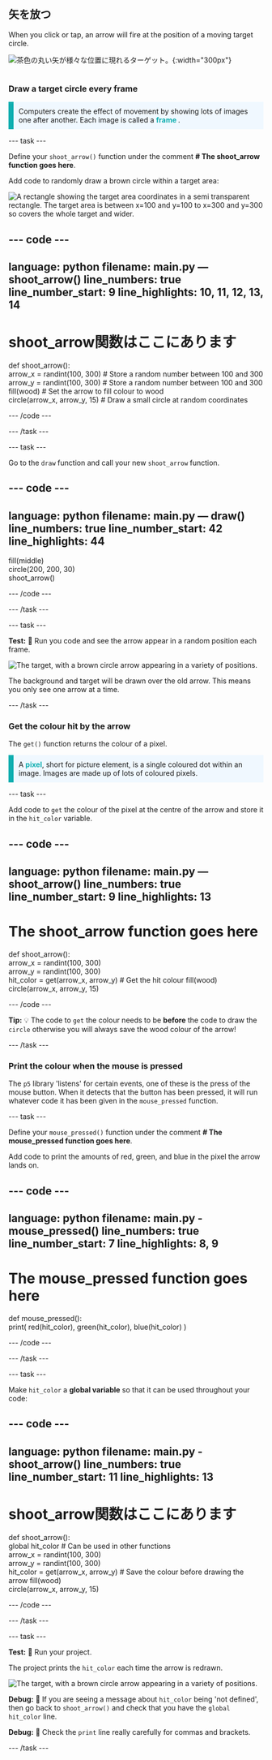 ## 矢を放つ

<div style="display: flex; flex-wrap: wrap">
<div style="flex-basis: 200px; flex-grow: 1; margin-right: 15px;">
When you click or tap, an arrow will fire at the position of a moving target circle. 
</div>
<div>

![茶色の丸い矢が様々な位置に現れるターゲット。](images/fire_arrow.gif){:width="300px"}

</div>
</div>

### Draw a target circle every frame

<p style="border-left: solid; border-width:10px; border-color: #0faeb0; background-color: aliceblue; padding: 10px;"> Computers create the effect of movement by showing lots of images one after another. Each image is called a <span style="color: #0faeb0; font-weight: bold;"> frame </span>.   
</p>

--- task ---

Define your `shoot_arrow()` function under the comment **# The shoot_arrow function goes here**.

Add code to randomly draw a brown circle within a target area:

![A rectangle showing the target area coordinates in a semi transparent rectangle. The target area is between x=100 and y=100 to x=300 and y=300 so covers the whole target and wider.](images/target_area.png)

--- code ---
---
language: python filename: main.py — shoot_arrow() line_numbers: true line_number_start: 9
line_highlights: 10, 11, 12, 13, 14
---
# shoot_arrow関数はここにあります
def shoot_arrow():   
arrow_x = randint(100, 300) # Store a random number between 100 and 300    
arrow_y = randint(100, 300) # Store a random number between 100 and 300    
fill(wood) # Set the arrow to fill colour to wood   
circle(arrow_x, arrow_y, 15) # Draw a small circle at random coordinates

--- /code ---

--- /task ---

--- task ---

Go to the `draw` function and call your new `shoot_arrow` function.

--- code ---
---
language: python filename: main.py — draw() line_numbers: true line_number_start: 42
line_highlights: 44
---
  fill(middle)    
circle(200, 200, 30)    
shoot_arrow()

--- /code ---

--- /task ---

--- task ---

**Test:** 🔄 Run you code and see the arrow appear in a random position each frame.

![The target, with a brown circle arrow appearing in a variety of positions.](images/fire_arrow.gif)

The background and target will be drawn over the old arrow. This means you only see one arrow at a time.

--- /task ---

### Get the colour hit by the arrow

The `get()` function returns the colour of a pixel.

<p style="border-left: solid; border-width:10px; border-color: #0faeb0; background-color: aliceblue; padding: 10px;">
A <span style="color: #0faeb0; font-weight: bold;">pixel</span>, short for picture element, is a single coloured dot within an image. Images are made up of lots of coloured pixels.
</p>

--- task ---

Add code to `get` the colour of the pixel at the centre of the arrow and store it in the `hit_color` variable.

--- code ---
---
language: python filename: main.py — shoot_arrow() line_numbers: true line_number_start: 9
line_highlights: 13
---
# The shoot_arrow function goes here
def shoot_arrow():    
arrow_x = randint(100, 300)    
arrow_y = randint(100, 300)    
hit_color = get(arrow_x, arrow_y) # Get the hit colour fill(wood)  
circle(arrow_x, arrow_y, 15)

--- /code ---

**Tip:** 💡 The code to `get` the colour needs to be **before** the code to draw the `circle` otherwise you will always save the wood colour of the arrow!

--- /task ---

### Print the colour when the mouse is pressed

The `p5` library 'listens' for certain events, one of these is the press of the mouse button. When it detects that the button has been pressed, it will run whatever code it has been given in the `mouse_pressed` function.

--- task ---

Define your `mouse_pressed()` function under the comment **# The mouse_pressed function goes here**.

Add code to print the amounts of red, green, and blue in the pixel the arrow lands on.

--- code ---
---
language: python filename: main.py - mouse_pressed() line_numbers: true line_number_start: 7
line_highlights: 8, 9
---

# The mouse_pressed function goes here
def mouse_pressed():    
print( red(hit_color), green(hit_color), blue(hit_color) )

--- /code ---

--- /task ---

--- task ---

Make `hit_color` a **global variable** so that it can be used throughout your code:

--- code ---
---
language: python filename: main.py - shoot_arrow() line_numbers: true line_number_start: 11
line_highlights: 13
---
# shoot_arrow関数はここにあります
def shoot_arrow():    
global hit_color # Can be used in other functions     
arrow_x = randint(100, 300)     
arrow_y = randint(100, 300)     
hit_color = get(arrow_x, arrow_y) # Save the colour before drawing the arrow fill(wood)     
circle(arrow_x, arrow_y, 15)

--- /code ---

--- /task ---

--- task ---

**Test:** 🔄 Run your project.

The project prints the `hit_color` each time the arrow is redrawn.

![The target, with a brown circle arrow appearing in a variety of positions.](images/fire_arrow.gif)

**Debug:** 🐞 If you are seeing a message about `hit_color` being 'not defined', then go back to `shoot_arrow()` and check that you have the `global hit_color` line.

**Debug:** 🐞 Check the `print` line really carefully for commas and brackets.

--- /task ---


